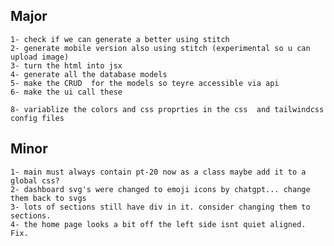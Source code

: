## Major	
	1- check if we can generate a better using stitch
	2- generate mobile version also using stitch (experimental so u can upload image)
	3- turn the html into jsx
	4- generate all the database models
	5- make the CRUD  for the models so teyre accessible via api
	6- make the ui call these
	
	8- variablize the colors and css proprties in the css  and tailwindcss config files

## Minor
	1- main must always contain pt-20 now as a class maybe add it to a global css?
	2- dashboard svg's were changed to emoji icons by chatgpt... change them back to svgs
 	3- lots of sections still have div in it. consider changing them to sections.
  	4- the home page looks a bit off the left side isnt quiet aligned. Fix.
